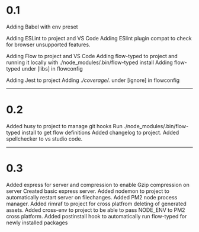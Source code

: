 # 0.1

Adding Babel with env preset

Adding ESLint to project and VS Code
Adding ESlint plugin compat to check for browser unsupported features.

Adding Flow to project and VS Code
Adding flow-typed to project and running it locally with ./node_modules/.bin/flow-typed install
Adding flow-typed under [libs] in flowconfig

Adding Jest to project
Adding ._/coverage/._ under [ignore] in flowconfig

---

# 0.2

Added husy to project to manage git hooks
Run ./node_modules/.bin/flow-typed install to get flow definitions
Added changelog to project.
Added spellchecker to vs studio code.

---

# 0.3

Added express for server and compression to enable Gzip compression on server
Created basic express server.
Added nodemon to project to automatically restart
server on filechanges.
Added PM2 node process manager.
Added rimraf to project for cross platfrom deleting of generated assets.
Added cross-env to project to be able to pass NODE_ENV to PM2 cross platform.
Added postinstall hook to automatically run flow-typed for newly installed packages
